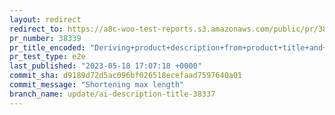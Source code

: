 ```yaml
---
layout: redirect
redirect_to: https://a8c-woo-test-reports.s3.amazonaws.com/public/pr/38339/e2e/index.html
pr_number: 38339
pr_title_encoded: "Deriving+product+description+from+product+title+and+removing+advanced+form"
pr_test_type: e2e
last_published: "2023-05-18 17:07:18 +0000"
commit_sha: d9189d72d5ac096bf026518ecefaad7597640a01
commit_message: "Shortening max length"
branch_name: update/ai-description-title-38337
---
```

